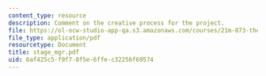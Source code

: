 ```yaml
---
content_type: resource
description: Comment on the creative process for the project.
file: https://ol-ocw-studio-app-qa.s3.amazonaws.com/courses/21m-873-theater-arts-topics-fall-2004-january-iap-2005/6af425c5f9f78f5e6ffec32256f69574_stage_mgr.pdf
file_type: application/pdf
resourcetype: Document
title: stage_mgr.pdf
uid: 6af425c5-f9f7-8f5e-6ffe-c32256f69574
---
```

